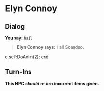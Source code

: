 # Elyn Connoy


## Dialog

**You say:** `hail`



>**Elyn Connoy says:** Hail Soandso.


e.self:DoAnim(2);
end



## Turn-Ins



**This NPC *should* return incorrect items given.**





